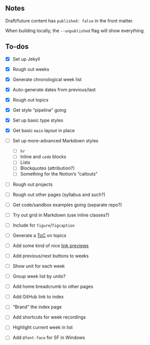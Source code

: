 ## Notes

Draft/future content has `published: false` in the front matter.

When building locally, the `--unpublished` flag will show everything.

## To-dos

- [x] Set up Jekyll
- [x] Rough out weeks
- [x] Generate chronological week list
- [x] Auto-generate dates from previous/last
- [x] Rough out topics
- [x] Get style “pipeline” going
- [x] Set up basic type styles
- [x] Get basic `main` layout in place
- [ ] Set up more-advanced Markdown styles
  - [ ] `hr`
  - [ ] Inline and `code` blocks
  - [ ] Lists
  - [ ] Blockquotes (attribution?)
  - [ ] Something for the Notion’s “callouts”
- [ ] Rough out projects
- [ ] Rough out other pages (syllabus and such?)
- [ ] Get code/sandbox examples going (separate repo?)
- [ ] Try out grid in Markdown (use inline classes?)
- [ ] Include for `figure`/`figcaption`
- [ ] Generate a [ToC](https://github.com/toshimaru/jekyll-toc) on topics
- [ ] Add some kind of nice [link previews](https://github.com/ysk24ok/jekyll-linkpreview)
- [ ] Add previous/next buttons to weeks
- [ ] Show unit for each week
- [ ] Group week list by units?
- [ ] Add home breadcrumb to other pages
- [ ] Add GitHub link to index
- [ ] “Brand” the index page
- [ ] Add shortcuts for week recordings
- [ ] Highlight current week in list
- [ ] Add `@font-face` for SF in Windows


